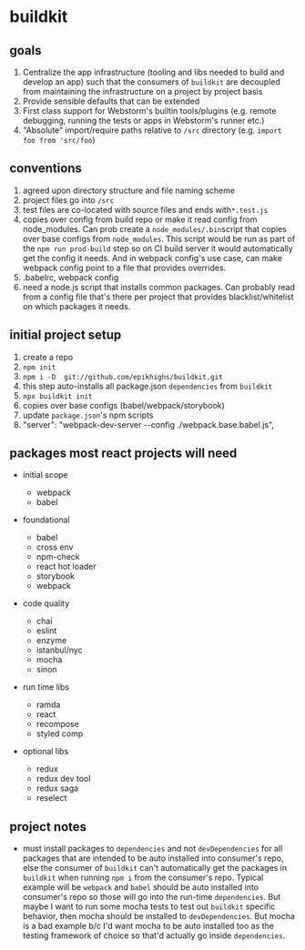 # buildkit

## goals
1. Centralize the app infrastructure (tooling and libs needed to build and develop an app) such that the consumers of `buildkit` are decoupled from maintaining the infrastructure on a project by project basis
1. Provide sensible defaults that can be extended
1. First class support for Webstorm's builtin tools/plugins (e.g. remote debugging, running the tests or apps in Webstorm's runner etc.)
1. "Absolute" import/require paths relative to `/src` directory (e.g. `import foo from 'src/foo`)

## conventions
1. agreed upon directory structure and file naming scheme
  1. project files go into `/src`
  1. test files are co-located with source files and ends with`*.test.js`
1. copies over config from build repo or make it read config from node_modules.  Can prob create a `node_modules/.bin`script that copies over base configs from `node_modules`.  This script would be run as part of the `npm run prod-build` step so on CI build server it would automatically get the config it needs.  And in webpack config's use case, can make webpack config point to a file that provides overrides.
  1. .babelrc, webpack config
1. need a node.js script that installs common packages.  Can probably read from a config file that's there per project that provides blacklist/whitelist on which packages it needs.

## initial project setup
1. create a repo
1. `npm init`
1. `npm i -D  git://github.com/epikhighs/buildkit.git`
  1. this step auto-installs all package.json `dependencies` from `buildkit`
1. `npx buildkit init`
  1. copies over base configs (babel/webpack/storybook)
1. update `package.json`'s npm scripts
  1. "server": "webpack-dev-server --config ./webpack.base.babel.js",

## packages most react projects will need ##
- initial scope
  - webpack
  - babel

- foundational
  - babel
  - cross env
  - npm-check
  - react hot loader
  - storybook
  - webpack
- code quality
  - chai
  - eslint
  - enzyme
  - istanbul/nyc
  - mocha
  - sinon
- run time libs
  - ramda
  - react
  - recompose
  - styled comp
- optional libs
  - redux
  - redux dev tool
  - redux saga
  - reselect
  
  
## project notes
- must install packages to `dependencies` and not `devDependencies` for all packages that are intended to be auto installed into consumer's repo, else the consumer of `buildkit` can't automatically get the packages in `buildkit` when running `npm i` from the consumer's repo.  Typical example will be `webpack` and `babel` should be auto installed into consumer's repo so those will go into the run-time `dependencies`.  But maybe I want to run some mocha tests to test out `buildkit` specific behavior, then mocha should be installed to `devDependencies`. But mocha is a bad example b/c I'd want mocha to be auto installed too as the testing framework of choice so that'd actually go inside `dependencies`.